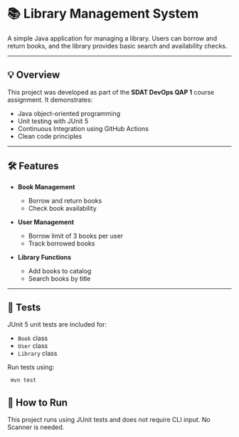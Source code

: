 # 📚 Library Management System

A simple Java application for managing a library. Users can borrow and return books, and the library provides basic search and availability checks.

---

## 💡 Overview

This project was developed as part of the **SDAT DevOps QAP 1** course assignment. It demonstrates:

- Java object-oriented programming
- Unit testing with JUnit 5
- Continuous Integration using GitHub Actions
- Clean code principles

---

## 🛠 Features

- **Book Management**
  - Borrow and return books
  - Check book availability

- **User Management**
  - Borrow limit of 3 books per user
  - Track borrowed books

- **Library Functions**
  - Add books to catalog
  - Search books by title

---

## 🧪 Tests

JUnit 5 unit tests are included for:
- `Book` class
- `User` class
- `Library` class

Run tests using:
```bash
 mvn test
```

## 🚀 How to Run
This project runs using JUnit tests and does not require CLI input. No Scanner is needed.
